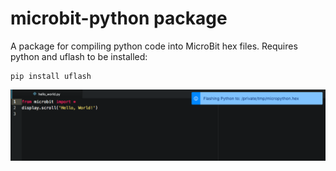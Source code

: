 # microbit-python package

A package for compiling python code into MicroBit hex files. Requires python and uflash to be installed:

    pip install uflash

![A screenshot of your package](https://raw.githubusercontent.com/Giannie/atom-microbit-python/master/microbit-python-screenshot.png)
